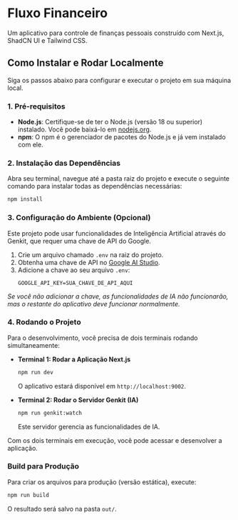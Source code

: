 # Fluxo Financeiro

Um aplicativo para controle de finanças pessoais construído com Next.js, ShadCN UI e Tailwind CSS.

## Como Instalar e Rodar Localmente

Siga os passos abaixo para configurar e executar o projeto em sua máquina local.

### 1. Pré-requisitos

*   **Node.js**: Certifique-se de ter o Node.js (versão 18 ou superior) instalado. Você pode baixá-lo em [nodejs.org](https://nodejs.org/).
*   **npm**: O npm é o gerenciador de pacotes do Node.js e já vem instalado com ele.

### 2. Instalação das Dependências

Abra seu terminal, navegue até a pasta raiz do projeto e execute o seguinte comando para instalar todas as dependências necessárias:

```bash
npm install
```

### 3. Configuração do Ambiente (Opcional)

Este projeto pode usar funcionalidades de Inteligência Artificial através do Genkit, que requer uma chave de API do Google.

1.  Crie um arquivo chamado `.env` na raiz do projeto.
2.  Obtenha uma chave de API no [Google AI Studio](https://aistudio.google.com/app/apikey).
3.  Adicione a chave ao seu arquivo `.env`:
    ```
    GOOGLE_API_KEY=SUA_CHAVE_DE_API_AQUI
    ```
*Se você não adicionar a chave, as funcionalidades de IA não funcionarão, mas o restante do aplicativo deve funcionar normalmente.*

### 4. Rodando o Projeto

Para o desenvolvimento, você precisa de dois terminais rodando simultaneamente:

*   **Terminal 1: Rodar a Aplicação Next.js**
    ```bash
    npm run dev
    ```
    O aplicativo estará disponível em `http://localhost:9002`.

*   **Terminal 2: Rodar o Servidor Genkit (IA)**
    ```bash
    npm run genkit:watch
    ```
    Este servidor gerencia as funcionalidades de IA.

Com os dois terminais em execução, você pode acessar e desenvolver a aplicação.

### Build para Produção

Para criar os arquivos para produção (versão estática), execute:
```bash
npm run build
```
O resultado será salvo na pasta `out/`.
